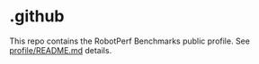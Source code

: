 # .github

This repo contains the RobotPerf Benchmarks public profile. See [profile/README.md](profile/README.md) details.